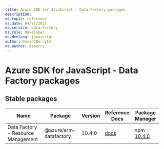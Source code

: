 ```yaml
---
title: Azure SDK for JavaScript - Data Factory packages
description: 
ms.topic: reference
ms.date: 04/21/2022
ms.service: data-factory
ms.role: developer
ms.devlang: javascript
author: DavidCBerry13
ms.author: daberry
---
```


# Azure SDK for JavaScript - Data Factory packages

## Stable packages

| Name                  | Package              | Version          | Reference Docs         | Package Manager                |
|-----------------------|----------------------|------------------|------------------------|--------------------------------|
| Data Factory - Resource Management | @azure/arm-datafactory | 10.4.0 | [docs](/azure/javascript/sdk/sdk-demo2/data-factory/azure-arm-datafactory/stable)  | npm [10.4.0](https://www.npmjs.com/package/%40azure%2Farm-datafactory) |
 

 


 
